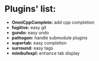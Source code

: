 Plugins' list:
==============

 - **OmniCppComplete:**  add cpp completion
 - **fugitive:**         easy git
 - **gundo:**            easy undo
 - **pathogen:**         handle submodule plugins
 - **supertab:**         easy completion
 - **surround:**         easy tags 
 - **minibufexpl:**      enhance tab display
